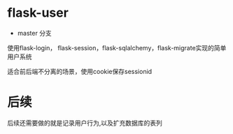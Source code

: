 # flask-user

- master 分支

使用flask-login， flask-session，flask-sqlalchemy，flask-migrate实现的简单用户系统

适合前后端不分离的场景，使用cookie保存sessionid


# 后续

后续还需要做的就是记录用户行为,以及扩充数据库的表列
